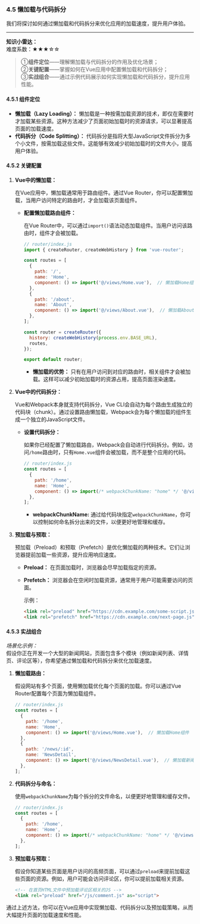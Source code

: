 ### 4.5 懒加载与代码拆分
我们将探讨如何通过懒加载和代码拆分来优化应用的加载速度，提升用户体验。

---

**知识小雷达：**  
难度系数：★★★☆☆    
> ①**组件定位**——理解懒加载与代码拆分的作用及优化场景；  
> ②**关键配置**——掌握如何在Vue应用中配置懒加载和代码拆分；  
> ③**实战组合**——通过示例代码展示如何实现懒加载和代码拆分，提升应用性能。



#### 4.5.1 组件定位  
- **懒加载（Lazy Loading）：** 懒加载是一种按需加载资源的技术，即仅在需要时才加载某些资源。这种方法减少了页面初始加载时的资源请求，可以显著提高页面的加载速度。
- **代码拆分（Code Splitting）：** 代码拆分是指将大型JavaScript文件拆分为多个小文件，按需加载这些文件。这能够有效减少初始加载时的文件大小，提高用户体验。

#### 4.5.2 关键配置

1. **Vue中的懒加载：**

   在Vue应用中，懒加载通常用于路由组件。通过Vue Router，你可以配置懒加载，当用户访问特定的路由时，才会加载该页面组件。

   - **配置懒加载路由组件：**

     在Vue Router中，可以通过`import()`语法动态加载组件。当用户访问该路由时，组件才会被加载。

     ```javascript
     // router/index.js
     import { createRouter, createWebHistory } from 'vue-router';

     const routes = [
       {
         path: '/',
         name: 'Home',
         component: () => import('@/views/Home.vue'),  // 懒加载Home组件
       },
       {
         path: '/about',
         name: 'About',
         component: () => import('@/views/About.vue'),  // 懒加载About组件
       },
     ];

     const router = createRouter({
       history: createWebHistory(process.env.BASE_URL),
       routes,
     });

     export default router;
     ```

     - **懒加载的优势：** 只有在用户访问到对应的路由时，相关组件才会被加载。这样可以减少初始加载时的资源占用，提高页面渲染速度。

2. **Vue中的代码拆分：**

   Vue和Webpack本身就支持代码拆分，Vue CLI会自动为每个路由生成独立的代码块（chunk）。通过设置路由懒加载，Webpack会为每个懒加载的组件生成一个独立的JavaScript文件。

   - **设置代码拆分：**

     如果你已经配置了懒加载路由，Webpack会自动进行代码拆分。例如，访问`/home`路由时，只有`Home.vue`组件会被加载，而不是整个应用的代码。

     ```javascript
     // router/index.js
     const routes = [
       {
         path: '/home',
         name: 'Home',
         component: () => import(/* webpackChunkName: "home" */ '@/views/Home.vue'),  // webpackChunkName指定拆分的名称
       },
     ];
     ```

     - **webpackChunkName:** 通过给代码块指定`webpackChunkName`，你可以控制如何命名拆分出来的文件，以便更好地管理和缓存。

3. **预加载与预取：**

   预加载（Preload）和预取（Prefetch）是优化懒加载的两种技术。它们让浏览器提前加载一些资源，提升应用响应速度。

   - **Preload：** 在页面加载时，浏览器会尽早加载指定的资源。
   - **Prefetch：** 浏览器会在空闲时加载资源，通常用于用户可能需要访问的页面。

     示例：

     ```html
     <link rel="preload" href="https://cdn.example.com/some-script.js" as="script">
     <link rel="prefetch" href="https://cdn.example.com/next-page.js">
     ```

#### 4.5.3 实战组合  
*场景化示例：*  
假设你正在开发一个大型的新闻网站，页面包含多个模块（例如新闻列表、详情页、评论区等），你希望通过懒加载和代码拆分来优化加载速度。

1. **懒加载路由：**

   假设网站有多个页面，使用懒加载优化每个页面的加载。你可以通过Vue Router配置每个页面为懒加载组件。

   ```javascript
   // router/index.js
   const routes = [
     {
       path: '/home',
       name: 'Home',
       component: () => import('@/views/Home.vue'),  // 懒加载Home组件
     },
     {
       path: '/news/:id',
       name: 'NewsDetail',
       component: () => import('@/views/NewsDetail.vue'),  // 懒加载新闻详情页
     },
   ];
   ```

2. **代码拆分与命名：**

   使用`webpackChunkName`为每个拆分的文件命名，以便更好地管理和缓存文件。

   ```javascript
   // router/index.js
   const routes = [
     {
       path: '/home',
       name: 'Home',
       component: () => import(/* webpackChunkName: "home" */ '@/views/Home.vue'),
     },
   ];
   ```

3. **预加载与预取：**

   假设你知道某些页面是用户访问的高频页面，可以通过`preload`来提前加载这些页面的资源。例如，用户可能会访问评论区，你可以提前加载相关资源。

   ```html
   <!-- 在首页HTML文件中预加载评论区相关的JS -->
   <link rel="preload" href="/js/comment.js" as="script">
   ```

通过上述方法，你可以在Vue应用中实现懒加载、代码拆分以及预加载策略，从而大幅提升页面的加载速度和性能。

